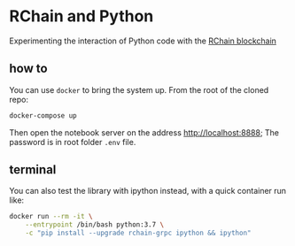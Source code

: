 
# RChain and Python

Experimenting the interaction of Python code with the [RChain blockchain](https://www.rchain.coop/)


## how to

You can use `docker` to bring the system up. From the root of the cloned repo:

```bash
docker-compose up
```

Then open the notebook server on the address [http://localhost:8888](http://localhost:8888]); 
The password is in root folder `.env` file. 


## terminal

You can also test the library with ipython instead, with a quick container run like:

```bash
docker run --rm -it \
    --entrypoint /bin/bash python:3.7 \
    -c "pip install --upgrade rchain-grpc ipython && ipython"
```
